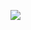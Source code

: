 ![](https://img.shields.io/badge/dynamic/json?color=F5E9F3&label=%E4%B8%80%E8%A8%80&query=%24.hitokoto&url=https%3A%2F%2Fv1.hitokoto.cn%2F&style=flat-square&?cacheSeconds=5)

